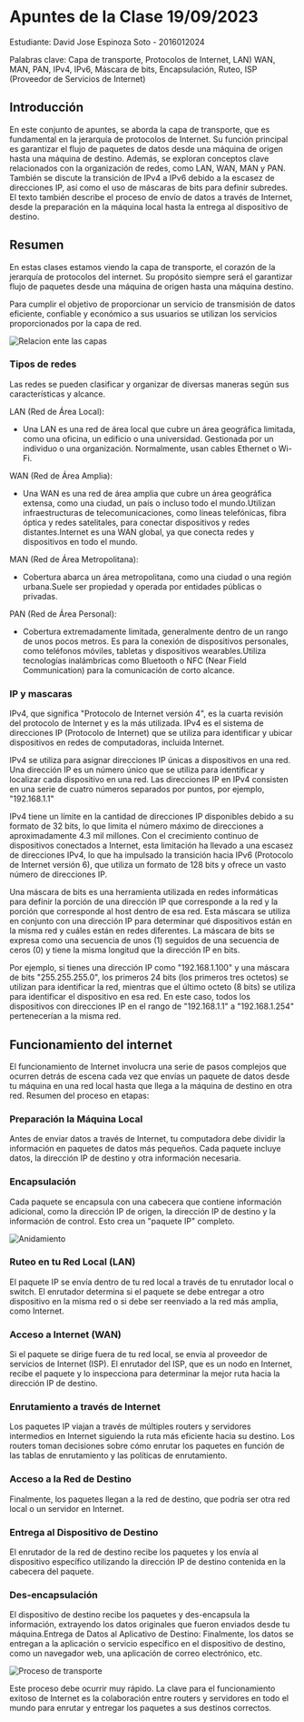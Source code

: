 # Apuntes de la Clase 19/09/2023

Estudiante: David Jose Espinoza Soto - 2016012024

Palabras clave: Capa de transporte, Protocolos de Internet, LAN) WAN, MAN, PAN, IPv4, IPv6, Máscara de bits, Encapsulación, Ruteo, ISP (Proveedor de Servicios de Internet)

## Introducción

En este conjunto de apuntes, se aborda la capa de transporte, que es fundamental en la jerarquía de protocolos de Internet. Su función principal es garantizar el flujo de paquetes de datos desde una máquina de origen hasta una máquina de destino. Además, se exploran conceptos clave relacionados con la organización de redes, como LAN, WAN, MAN y PAN. También se discute la transición de IPv4 a IPv6 debido a la escasez de direcciones IP, así como el uso de máscaras de bits para definir subredes. El texto también describe el proceso de envío de datos a través de Internet, desde la preparación en la máquina local hasta la entrega al dispositivo de destino.

## Resumen

En estas clases estamos viendo la capa de transporte, el corazón de la jerarquía de protocolos del internet. Su propósito siempre será el garantizar flujo de paquetes desde una máquina de origen hasta una máquina destino.

Para cumplir el objetivo de proporcionar un servicio de transmisión de datos eficiente, confiable y económico a sus usuarios se utilizan los servicios proporcionados por la capa de red.

![Relacion ente las capas](C:\Users\david\OneDrive\Escritorio\2023-02-2016012024-IC7602\Resumenes\relacion-capa-red-trans-app.png)

### Tipos de redes

Las redes se pueden clasificar y organizar de diversas maneras según sus características y alcance.

LAN (Red de Área Local):

- Una LAN es una red de área local que cubre un área geográfica limitada, como una oficina, un edificio o una universidad. Gestionada por un individuo o una organización. Normalmente, usan cables Ethernet o Wi-Fi.

WAN (Red de Área Amplia):

- Una WAN es una red de área amplia que cubre un área geográfica extensa, como una ciudad, un país o incluso todo el mundo.Utilizan infraestructuras de telecomunicaciones, como líneas telefónicas, fibra óptica y redes satelitales, para conectar dispositivos y redes distantes.Internet es una WAN global, ya que conecta redes y dispositivos en todo el mundo.

MAN (Red de Área Metropolitana):

- Cobertura abarca un área metropolitana, como una ciudad o una región urbana.Suele ser propiedad y operada por entidades públicas o privadas.

PAN (Red de Área Personal):

- Cobertura extremadamente limitada, generalmente dentro de un rango de unos pocos metros. Es para la conexión de dispositivos personales, como teléfonos móviles, tabletas y dispositivos wearables.Utiliza tecnologías inalámbricas como Bluetooth o NFC (Near Field Communication) para la comunicación de corto alcance.

### IP y mascaras

IPv4, que significa "Protocolo de Internet versión 4", es la cuarta revisión del protocolo de Internet y es la más utilizada. IPv4 es el sistema de direcciones IP (Protocolo de Internet) que se utiliza para identificar y ubicar dispositivos en redes de computadoras, incluida Internet. 

IPv4 se utiliza para asignar direcciones IP únicas a dispositivos en una red. Una dirección IP es un número único que se utiliza para identificar y localizar cada dispositivo en una red. Las direcciones IP en IPv4 consisten en una serie de cuatro números separados por puntos, por ejemplo, "192.168.1.1"

IPv4 tiene un límite en la cantidad de direcciones IP disponibles debido a su formato de 32 bits, lo que limita el número máximo de direcciones a aproximadamente 4.3 mil millones. Con el crecimiento continuo de dispositivos conectados a Internet, esta limitación ha llevado a una escasez de direcciones IPv4, lo que ha impulsado la transición hacia IPv6 (Protocolo de Internet versión 6), que utiliza un formato de 128 bits y ofrece un vasto número de direcciones IP.

Una máscara de bits es una herramienta utilizada en redes informáticas para definir la porción de una dirección IP que corresponde a la red y la porción que corresponde al host dentro de esa red. Esta máscara se utiliza en conjunto con una dirección IP para determinar qué dispositivos están en la misma red y cuáles están en redes diferentes. La máscara de bits se expresa como una secuencia de unos (1) seguidos de una secuencia de ceros (0) y tiene la misma longitud que la dirección IP en bits.

Por ejemplo, si tienes una dirección IP como "192.168.1.100" y una máscara de bits "255.255.255.0", los primeros 24 bits (los primeros tres octetos) se utilizan para identificar la red, mientras que el último octeto (8 bits) se utiliza para identificar el dispositivo en esa red. En este caso, todos los dispositivos con direcciones IP en el rango de "192.168.1.1" a "192.168.1.254" pertenecerían a la misma red.

## Funcionamiento del internet

El funcionamiento de Internet involucra una serie de pasos complejos que ocurren detrás de escena cada vez que envías un paquete de datos desde tu máquina en una red local hasta que llega a la máquina de destino en otra red. Resumen del proceso en etapas:

### Preparación la Máquina Local

Antes de enviar datos a través de Internet, tu computadora debe dividir la información en paquetes de datos más pequeños. Cada paquete incluye datos, la dirección IP de destino y otra información necesaria.
### Encapsulación

Cada paquete se encapsula con una cabecera que contiene información adicional, como la dirección IP de origen, la dirección IP de destino y la información de control. Esto crea un "paquete IP" completo.

![Anidamiento](C:\Users\david\OneDrive\Escritorio\2023-02-2016012024-IC7602\Resumenes\anidamiento.png)

### Ruteo en tu Red Local (LAN)

El paquete IP se envía dentro de tu red local a través de tu enrutador local o switch. El enrutador determina si el paquete se debe entregar a otro dispositivo en la misma red o si debe ser reenviado a la red más amplia, como Internet.
### Acceso a Internet (WAN)

Si el paquete se dirige fuera de tu red local, se envía al proveedor de servicios de Internet (ISP). El enrutador del ISP, que es un nodo en Internet, recibe el paquete y lo inspecciona para determinar la mejor ruta hacia la dirección IP de destino.
### Enrutamiento a través de Internet

Los paquetes IP viajan a través de múltiples routers y servidores intermedios en Internet siguiendo la ruta más eficiente hacia su destino. Los routers toman decisiones sobre cómo enrutar los paquetes en función de las tablas de enrutamiento y las políticas de enrutamiento.
### Acceso a la Red de Destino

Finalmente, los paquetes llegan a la red de destino, que podría ser otra red local o un servidor en Internet.
### Entrega al Dispositivo de Destino

El enrutador de la red de destino recibe los paquetes y los envía al dispositivo específico utilizando la dirección IP de destino contenida en la cabecera del paquete.
### Des-encapsulación

El dispositivo de destino recibe los paquetes y des-encapsula la información, extrayendo los datos originales que fueron enviados desde tu máquina.Entrega de Datos al Aplicativo de Destino:
Finalmente, los datos se entregan a la aplicación o servicio específico en el dispositivo de destino, como un navegador web, una aplicación de correo electrónico, etc.

![Proceso de transporte](C:\Users\david\OneDrive\Escritorio\2023-02-2016012024-IC7602\Resumenes\transporte.png)

Este proceso debe ocurrir muy rápido. La clave para el funcionamiento exitoso de Internet es la colaboración entre routers y servidores en todo el mundo para enrutar y entregar los paquetes a sus destinos correctos.